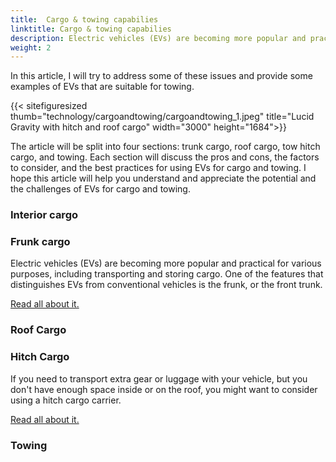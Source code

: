 ```yaml
---
title:  Cargo & towing capabilies
linktitle: Cargo & towing capabilies
description: Electric vehicles (EVs) are becoming more popular and practical for various purposes, including transportation and trailer pulling. However, many people may have questions or concerns about the performance, range, and cargo space of EVs when towing a trailer. 
weight: 2
---
```

<!-- markdownlint-disable MD033 -->

In this article, I will try to address some of these issues and provide some examples of EVs that are suitable for towing.

{{< sitefiguresized thumb="technology/cargoandtowing/cargoandtowing_1.jpeg" title="Lucid Gravity with hitch and roof cargo" width="3000" height="1684">}}

The article will be split into four sections: trunk cargo, roof cargo, tow hitch cargo, and towing. Each section will discuss the pros and cons, the factors to consider, 
and the best practices for using EVs for cargo and towing. I hope this article will help you understand and appreciate the potential and the challenges of EVs for cargo and towing.

### Interior cargo


### Frunk cargo

Electric vehicles (EVs) are becoming more popular and practical for various purposes, including transporting and storing cargo. One of the features that distinguishes EVs from conventional vehicles is the frunk, or the front trunk.

[Read all about it.](frunkcargo/)


### Roof Cargo

### Hitch Cargo

If you need to transport extra gear or luggage with your vehicle, but you don't have enough space inside or on the roof, you might want to consider using a hitch cargo carrier.

[Read all about it.](hitchcargo/)


### Towing